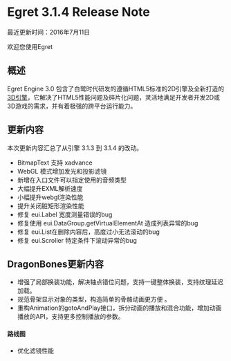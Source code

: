 Egret 3.1.4 Release Note
===============================


最近更新时间：2016年7月11日


欢迎您使用Egret

## 概述

Egret Engine 3.0 包含了白鹭时代研发的遵循HTML5标准的2D引擎及全新打造的[3D引擎](https://github.com/egret-labs/egret-3d)，它解决了HTML5性能问题及碎片化问题，灵活地满足开发者开发2D或3D游戏的需求，并有着极强的跨平台运行能力。

## 更新内容

本次更新内容汇总了从引擎 3.1.3 到 3.1.4 的改动。

* BitmapText 支持 xadvance
* WebGL 模式增加发光和投影滤镜
* 新增在入口文件可以指定使用的音频类型
* 大幅提升EXML解析速度
* 小幅提升webgl渲染性能
* 提升关闭脏矩形渲染性能
* 修复 eui.Label 宽度测量错误的bug
* 修复使用 eui.DataGroup.getVirtualElementAt 造成列表异常的bug
* 修复 eui.List在删除内容后，高度过小无法滚动的bug
* 修复 eui.Scroller 特定条件下滚动异常的bug

## DragonBones更新内容

* 增强了局部换装功能，解决轴点错位问题，支持一键整体换装，支持纹理延迟加载。 
* 规范骨架显示对象的类型，构造简单的骨骼动画更方便 。
* 重构Animation的gotoAndPlay接口，拆分动画的播放和混合功能，增加动画播放的API，支持更多控制播放的参数。




#### 路线图
* 优化滤镜性能
